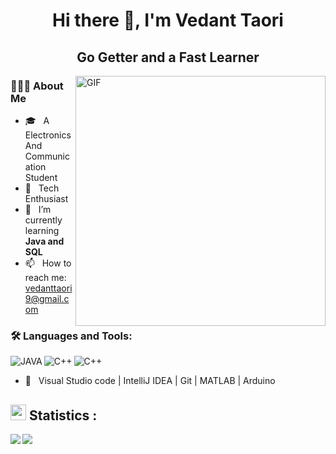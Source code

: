 
<h1 align="center"> Hi there 👋, I'm Vedant Taori </h1>


<h2 align="center"> Go Getter and a Fast Learner </h2>
<img align="right" alt="GIF" src="https://media.giphy.com/media/qgQUggAC3Pfv687qPC/giphy.gif" width="400"/>


<h3> 👨🏻‍💻 About Me </h3>

- 🎓 &nbsp; A Electronics And Communication Student
- 🔭 &nbsp; Tech Enthusiast
- 🌱 &nbsp; I’m currently learning **Java and SQL**
- 📫 &nbsp; How to reach me: vedanttaori9@gmail.com

<h3 align="left"> 🛠 Languages and Tools:</h3>
<img align="left" alt="JAVA" src="https://img.shields.io/badge/java-%23ED8B00.svg?style=for-the-badge&logo=openjdk&logoColor=white" />
<img align="left" alt="C++" src="https://img.shields.io/badge/c++-%2300599C.svg?style=for-the-badge&logo=c%2B%2B&logoColor=white" />
<img alt="C++" src="https://img.shields.io/badge/c-%2300599C.svg?style=for-the-badge&logo=c&logoColor=white" />

- 🔧 &nbsp; Visual Studio code | IntelliJ IDEA | Git | MATLAB | Arduino 


## <img src="https://media4.giphy.com/media/MIGbtLZoVjbl0bYbAd/giphy.gif?cid=ecf05e472t2h0i8d7dcjaoau9iqtchhr899hxmpxzzgc7lyw&rid=giphy.gif" width="25"> Statistics :
<img align="left" src="https://github-readme-stats.vercel.app/api?username=vedanttaori&show_icons=true&theme=radical" />
<img src="https://github-readme-stats.vercel.app/api/top-langs/?username=vedanttaori&layout=donut&show_icons=true&theme=radical" />



<!--
**vedanttaori/vedanttaori** is a ✨ _special_ ✨ repository because its `README.md` (this file) appears on your GitHub profile.

Here are some ideas to get you started:              

- 🔭 I’m currently working on ...
- 🌱 I’m currently learning ...
- 👯 I’m looking to collaborate on ...
- 🤔 I’m looking for help with ...
- 💬 Ask me about ...
- 📫 How to reach me: ...
- 😄 Pronouns: ...
- ⚡ Fun fact: ...
-->

